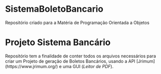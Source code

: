# SistemaBoletoBancario
Repositório criado para a Matéria de Programação Orientada a Objetos


<h1> Projeto Sistema Bancário</h1>
<p>Repositório tem a finalidade de conter todos os arquivos necessários para criar um Projeto de geração de Boletos Bancários, usando a API
[Jrimum](https://www.jrimum.org/) e uma GUI (<em>Leitor de PDF</em>).
